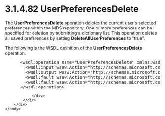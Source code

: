 <html dir="LTR" xmlns:mshelp="http://msdn.microsoft.com/mshelp" xmlns:ddue="http://ddue.schemas.microsoft.com/authoring/2003/5" xmlns:xlink="http://www.w3.org/1999/xlink" xmlns:tool="http://www.microsoft.com/tooltip">
    <head>
        <meta http-equiv="Content-Type" content="text/html; CHARSET=utf-8"></meta>
        <meta name="save" content="history"></meta>
        <title>3.1.4.82 UserPreferencesDelete</title>
        <xml>
            <mshelp:toctitle title="3.1.4.82 UserPreferencesDelete"></mshelp:toctitle>
            <mshelp:rltitle title="[MS-SSMDSWS-15]: UserPreferencesDelete"></mshelp:rltitle>
            <mshelp:keyword index="A" term="c8f8c1b3-37e0-47ff-9ebf-e185aad4eabd"></mshelp:keyword>
            <mshelp:attr name="DCSext.ContentType" value="open specification"></mshelp:attr>
            <mshelp:attr name="AssetID" value="c8f8c1b3-37e0-47ff-9ebf-e185aad4eabd"></mshelp:attr>
            <mshelp:attr name="TopicType" value="kbRef"></mshelp:attr>
            <mshelp:attr name="DCSext.Title" value="[MS-SSMDSWS-15]: UserPreferencesDelete" />
        </xml>
    </head>
    <body>
        <div id="header">
            <h1 class="heading">3.1.4.82 UserPreferencesDelete</h1>
        </div>
        <div id="mainSection">
            <div id="mainBody">
                <div id="allHistory" class="saveHistory"></div>
                <div id="sectionSection0" class="section" name="collapseableSection">
                    

<p>The <b>UserPreferencesDelete</b> operation deletes the
current user's selected preferences within the MDS repository. One or more
preferences can be specified for deletion by submitting a dictionary list. This
operation deletes all saved preferences by setting <b>DeleteAllUserPreferences</b>
to &quot;true&quot;.</p>

<p>The following is the WSDL definition of the <b>UserPreferencesDelete</b>
operation.</p>

<dl>
<dd>
<div><pre> &lt;wsdl:operation name=&quot;UserPreferencesDelete&quot; xmlns:wsdl=&quot;http://schemas.xmlsoap.org/wsdl/&quot;&gt;
   &lt;wsdl:input wsaw:Action=&quot;http://schemas.microsoft.com/sqlserver/masterdataservices/2009/09/IService/UserPreferencesDelete&quot; name=&quot;UserPreferencesDeleteRequest&quot; message=&quot;tns:UserPreferencesDeleteRequest&quot; xmlns:wsaw=&quot;http://www.w3.org/2006/05/addressing/wsdl&quot; /&gt;
   &lt;wsdl:output wsaw:Action=&quot;http://schemas.microsoft.com/sqlserver/masterdataservices/2009/09/IService/UserPreferencesDeleteResponse&quot; name=&quot;UserPreferencesDeleteResponse&quot; message=&quot;tns:UserPreferencesDeleteResponse&quot; xmlns:wsaw=&quot;http://www.w3.org/2006/05/addressing/wsdl&quot; /&gt;
   &lt;wsdl:fault wsaw:Action=&quot;http://schemas.microsoft.com/sqlserver/masterdataservices/2009/09/IService/UserPreferencesDeleteSkuNotSupportedMessageFault&quot; name=&quot;SkuNotSupportedMessageFault&quot; message=&quot;tns:IService_UserPreferencesDelete_SkuNotSupportedMessageFault_FaultMessage&quot; xmlns:wsaw=&quot;http://www.w3.org/2006/05/addressing/wsdl&quot; /&gt;
   &lt;wsdl:fault wsaw:Action=&quot;http://schemas.microsoft.com/sqlserver/masterdataservices/2009/09/IService/UserPreferencesDeleteEditionExpiredMessageFault&quot; name=&quot;EditionExpiredMessageFault&quot; message=&quot;tns:IService_UserPreferencesDelete_EditionExpiredMessageFault_FaultMessage&quot; xmlns:wsaw=&quot;http://www.w3.org/2006/05/addressing/wsdl&quot; /&gt;
 &lt;/wsdl:operation&gt;
</pre></div>
</dd></dl>


                </div>
            </div>
        </div>
    </body>
</html>